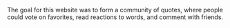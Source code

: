 The goal for this website was to form a community of quotes, where people could vote on favorites, read reactions to words, and comment with friends.
